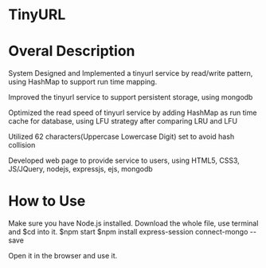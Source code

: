 # TinyURL

# Overal Description
  System Designed and Implemented a tinyurl service by read/write pattern, using HashMap to support run time mapping.

  Improved the tinyurl service to support persistent storage, using mongodb

  Optimized the read speed of tinyurl service by adding HashMap as run time cache for database, using LFU strategy after comparing LRU and LFU

  Utilized 62 characters(Uppercase Lowercase Digit) set to avoid hash collision

  Developed web page to provide service to users, using HTML5, CSS3, JS/JQuery, nodejs, expressjs, ejs, mongodb

  

# How to Use

Make sure you have Node.js installed.
Download the whole file, use terminal and $cd into it.
$npm start
$npm install express-session connect-mongo --save

Open it in the browser and use it.
